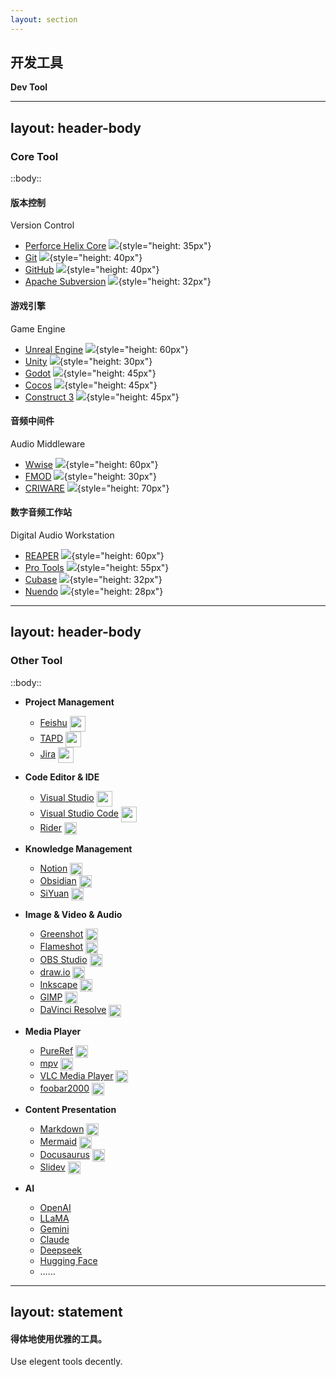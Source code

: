 ```yaml
---
layout: section
---
```


## 开发工具
**Dev Tool**

---
layout: header-body
---

### Core Tool

::body::

<div class="grid grid-cols-4 gap-4">

  <div v-click>

  #### 版本控制
  Version Control
  - [Perforce Helix Core](https://www.perforce.com/products/helix-core)
    ![](/src/dev-tool-logo/logo-perforce-helixcore.png){style="height: 35px"}
  - [Git](https://git-scm.com/)
    ![](/src/dev-tool-logo/logo-git.png){style="height: 40px"}
  - [GitHub](https://github.com/)
    ![](/src/dev-tool-logo/logo-github-mark.png){style="height: 40px"}
  - [Apache Subversion](https://subversion.apache.org/)
    ![](/src/dev-tool-logo/logo-svn.png){style="height: 32px"}

  </div v-click>

  <div v-click>

  #### 游戏引擎
  Game Engine
  - [Unreal Engine](https://www.unrealengine.com/)
    ![](/src/dev-tool-logo/logo-unrealengine.png){style="height: 60px"}
  - [Unity](https://unity.com/)
    ![](/src/dev-tool-logo/logo-unity.png){style="height: 30px"}
  - [Godot](hhttps://godotengine.org/)
    ![](/src/dev-tool-logo/logo-godot.png){style="height: 45px"}
  - [Cocos](https://www.cocos.com/)
    ![](/src/dev-tool-logo/logo-cocos.png){style="height: 45px"}
  - [Construct 3](https://www.construct.net/)
    ![](/src/dev-tool-logo/logo-construct3.png){style="height: 45px"}

  </div v-click>

  <div v-click>

  #### 音频中间件
  Audio Middleware
  - [Wwise](https://www.audiokinetic.com/)
    ![](/src/dev-tool-logo/logo-wwise.png){style="height: 60px"}
  - [FMOD](https://www.fmod.com/)
    ![](/src/dev-tool-logo/logo-fmod.png){style="height: 30px"}
  - [CRIWARE](https://www.criware.com/)
    ![](/src/dev-tool-logo/logo-criware.png){style="height: 70px"}

  </div v-click>

  <div v-click>

  #### 数字音频工作站
  Digital Audio Workstation
  - [REAPER](https://www.reaper.fm/)
    ![](/src/dev-tool-logo/logo-reaper.png){style="height: 60px"}
  - [Pro Tools](https://www.avid.com/pro-tools)
    ![](/src/dev-tool-logo/logo-protools.png){style="height: 55px"}
  - [Cubase](https://www.steinberg.net/cubase/)
    ![](/src/dev-tool-logo/logo-cubase.png){style="height: 32px"}
  - [Nuendo](https://www.steinberg.net/nuendo/)
    ![](/src/dev-tool-logo/logo-nuendo.png){style="height: 28px"}

  </div v-click>

</div>

<!-- <div>
  <img v-click src="/dev-tool-logo-01.png" alt="Dev Tool Logo 01" style="width: 800px; height: auto;" />
  <br>
  <img v-click src="/dev-tool-logo-02.png" alt="Dev Tool Logo 02" style="width: 800px; height: auto;" />
</div> -->

---
layout: header-body
---

### Other Tool

::body::

<div class="grid grid-cols-3 gap-4">

  <div>

  - **Project Management**
    - [Feishu](https://www.feishu.cn/) <img src="/src/dev-tool-logo/logo-feishu.png" style="height: 25px; display: inline-block; vertical-align: middle;">
    - [TAPD](https://hook.tapd.cn/) <img src="/src/dev-tool-logo/logo-tapd.png" style="height: 25px; display: inline-block; vertical-align: middle;">
    - [Jira](https://www.atlassian.com/software/jira) <img src="/src/dev-tool-logo/logo-jira.png" style="height: 25px; display: inline-block; vertical-align: middle;">

  - **Code Editor & IDE**
    - [Visual Studio](https://visualstudio.microsoft.com/) <img src="/src/dev-tool-logo/logo-visualstudio.png" style="height: 25px; display: inline-block; vertical-align: middle;">
    - [Visual Studio Code](https://code.visualstudio.com/) <img src="/src/dev-tool-logo/logo-visualstudiocode.png" style="height: 25px; display: inline-block; vertical-align: middle;">
    - [Rider](https://www.jetbrains.com/rider/) <img src="/src/dev-tool-logo/logo-rider.png" style="height: 20px; display: inline-block; vertical-align: middle;">

  - **Knowledge Management**
    - [Notion](https://www.notion.so/) <img src="/src/dev-tool-logo/logo-notion.png" style="height: 20px; display: inline-block; vertical-align: middle;">
    - [Obsidian](https://obsidian.md/) <img src="/src/dev-tool-logo/logo-obsidian.png" style="height: 20px; display: inline-block; vertical-align: middle;">
    - [SiYuan](https://b3log.org/siyuan/) <img src="/src/dev-tool-logo/logo-siyuan.png" style="height: 20px; display: inline-block; vertical-align: middle;">
  
  </div>

  <div>



  - **Image & Video & Audio**
    - [Greenshot](https://getgreenshot.org/) <img src="/src/dev-tool-logo/logo-greenshot.png" style="height: 20px; display: inline-block; vertical-align: middle;">
    - [Flameshot](https://flameshot.org/) <img src="/src/dev-tool-logo/logo-flameshot.png" style="height: 20px; display: inline-block; vertical-align: middle;">
    - [OBS Studio](https://obsproject.com/) <img src="/src/dev-tool-logo/logo-obs.png" style="height: 20px; display: inline-block; vertical-align: middle;">
    - [draw.io](https://www.drawio.com/) <img src="/src/dev-tool-logo/logo-drawio.png" style="height: 20px; display: inline-block; vertical-align: middle;">
    - [Inkscape](https://inkscape.org/) <img src="/src/dev-tool-logo/logo-inkscape.svg" style="height: 20px; display: inline-block; vertical-align: middle;">
    - [GIMP](https://www.gimp.org/) <img src="/src/dev-tool-logo/logo-gimp.png" style="height: 20px; display: inline-block; vertical-align: middle;">
    - [DaVinci Resolve](https://www.blackmagicdesign.com/products/davinciresolve) <img src="/src/dev-tool-logo/logo-davinci-resolve.png" style="height: 20px; display: inline-block; vertical-align: middle;">

  - **Media Player**
    - [PureRef](https://www.pureref.com/) <img src="/src/dev-tool-logo/logo-pureref.svg" style="height: 20px; display: inline-block; vertical-align: middle;">
    - [mpv](https://mpv.io/) <img src="/src/dev-tool-logo/logo-mpv.png" style="height: 20px; display: inline-block; vertical-align: middle;">
    - [VLC Media Player](https://www.videolan.org/vlc/) <img src="/src/dev-tool-logo/logo-vlc.png" style="height: 20px; display: inline-block; vertical-align: middle;">
    - [foobar2000](https://www.foobar2000.org/) <img src="/src/dev-tool-logo/logo-foobar2000.png" style="height: 20px; display: inline-block; vertical-align: middle;">

  </div>

  <div>

  - **Content Presentation**
    - [Markdown](https://en.wikipedia.org/wiki/Markdown) <img src="/src/dev-tool-logo/logo-markdown.png" style="height: 20px; display: inline-block; vertical-align: middle;">
    - [Mermaid](https://mermaid.js.org/) <img src="/src/dev-tool-logo/logo-mermaid.svg" style="height: 20px; display: inline-block; vertical-align: middle;">
    - [Docusaurus](https://docusaurus.io/) <img src="/src/dev-tool-logo/logo-docusaurus.svg" style="height: 20px; display: inline-block; vertical-align: middle;">
    - [Slidev](https://sli.dev/) <img src="/src/dev-tool-logo/logo-slidev.png" style="height: 20px; display: inline-block; vertical-align: middle;">

  - **AI**
    - [OpenAI](https://openai.com/)
    - [LLaMA](https://www.llama.com/)
    - [Gemini](https://gemini.google.com/)
    - [Claude](https://claude.ai/)
    - [Deepseek](https://www.deepseek.com/)
    - [Hugging Face](https://huggingface.co/)
    - ……

  </div>

</div>

<!--
- 开源（Open Source）
- 免费（Free to Use）
- 易用性（Ease of Use）
- 社区支持（Strong Community Support）
- 面向开发者和创作者（Developer and Creator Focused）
- 灵活与可定制性（Flexibility and Customizability）
- 跨平台（Cross-Platform）
- 协作与共享（Collaboration and Sharing）
-->

---
layout: statement
---

#### 得体地使用优雅的工具。
Use elegent tools decently.